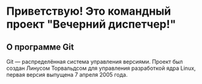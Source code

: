 # Приветствую! Это командный проект "Вечерний диспетчер!"
## О программе Git
Git — распределённая система управления версиями. Проект был 
создан Линусом Торвальдсом для управления разработкой ядра 
Linux, первая версия выпущена 7 апреля 2005 года. 